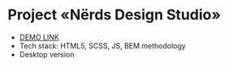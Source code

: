 ﻿# Project «Nёrds Design Studio» 

- [DEMO LINK](https://irynahaiduk.github.io/nerds/build/index.html#)
- Tech stack: HTML5, SCSS, JS, BEM methodology
- Desktop version

